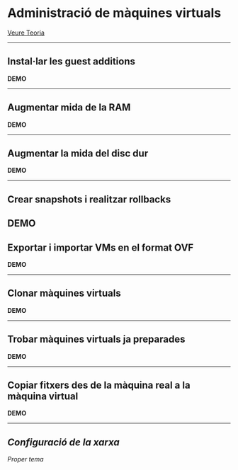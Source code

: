 # Administració de màquines virtuals
[Veure Teoria](https://jrodr236.github.io/SOM/AdministracioDeMaquinesVirtuals.html)

---

## Instal·lar les guest additions

**DEMO**

---

## Augmentar mida de la RAM

**DEMO**

---

## Augmentar la mida del disc dur

**DEMO**

---

## Crear snapshots i realitzar rollbacks

**DEMO**
---
## Exportar i importar VMs en el format OVF

**DEMO**

---

## Clonar màquines virtuals

**DEMO**

---

## Trobar màquines virtuals ja preparades

**DEMO**

---

## Copiar fitxers des de la màquina real a la màquina virtual

**DEMO**

---

## *Configuració de la xarxa*
*Proper tema*
